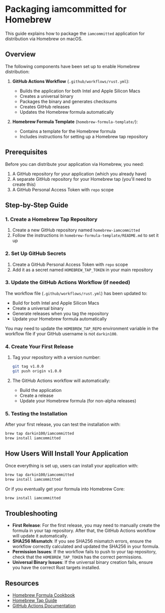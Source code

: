 # Packaging iamcommitted for Homebrew

This guide explains how to package the `iamcommitted` application for distribution via Homebrew on macOS.

## Overview

The following components have been set up to enable Homebrew distribution:

1. **GitHub Actions Workflow** (`.github/workflows/rust.yml`):
   - Builds the application for both Intel and Apple Silicon Macs
   - Creates a universal binary
   - Packages the binary and generates checksums
   - Creates GitHub releases
   - Updates the Homebrew formula automatically

2. **Homebrew Formula Template** (`homebrew-formula-template/`):
   - Contains a template for the Homebrew formula
   - Includes instructions for setting up a Homebrew tap repository

## Prerequisites

Before you can distribute your application via Homebrew, you need:

1. A GitHub repository for your application (which you already have)
2. A separate GitHub repository for your Homebrew tap (you'll need to create this)
3. A GitHub Personal Access Token with `repo` scope

## Step-by-Step Guide

### 1. Create a Homebrew Tap Repository

1. Create a new GitHub repository named `homebrew-iamcommitted`
2. Follow the instructions in `homebrew-formula-template/README.md` to set it up

### 2. Set Up GitHub Secrets

1. Create a GitHub Personal Access Token with `repo` scope
2. Add it as a secret named `HOMEBREW_TAP_TOKEN` in your main repository

### 3. Update the GitHub Actions Workflow (if needed)

The workflow file (`.github/workflows/rust.yml`) has been updated to:
- Build for both Intel and Apple Silicon Macs
- Create a universal binary
- Generate releases when you tag the repository
- Update your Homebrew formula automatically

You may need to update the `HOMEBREW_TAP_REPO` environment variable in the workflow file if your GitHub username is not `darkin100`.

### 4. Create Your First Release

1. Tag your repository with a version number:
   ```bash
   git tag v1.0.0
   git push origin v1.0.0
   ```

2. The GitHub Actions workflow will automatically:
   - Build the application
   - Create a release
   - Update your Homebrew formula (for non-alpha releases)

### 5. Testing the Installation

After your first release, you can test the installation with:

```bash
brew tap darkin100/iamcommitted
brew install iamcommitted
```

## How Users Will Install Your Application

Once everything is set up, users can install your application with:

```bash
brew tap darkin100/iamcommitted
brew install iamcommitted
```

Or if you eventually get your formula into Homebrew Core:

```bash
brew install iamcommitted
```

## Troubleshooting

- **First Release**: For the first release, you may need to manually create the formula in your tap repository. After that, the GitHub Actions workflow will update it automatically.
- **SHA256 Mismatch**: If you see SHA256 mismatch errors, ensure the workflow correctly calculated and updated the SHA256 in your formula.
- **Permission Issues**: If the workflow fails to push to your tap repository, check that the `HOMEBREW_TAP_TOKEN` has the correct permissions.
- **Universal Binary Issues**: If the universal binary creation fails, ensure you have the correct Rust targets installed.

## Resources

- [Homebrew Formula Cookbook](https://docs.brew.sh/Formula-Cookbook)
- [Homebrew Tap Guide](https://docs.brew.sh/Taps)
- [GitHub Actions Documentation](https://docs.github.com/en/actions)
